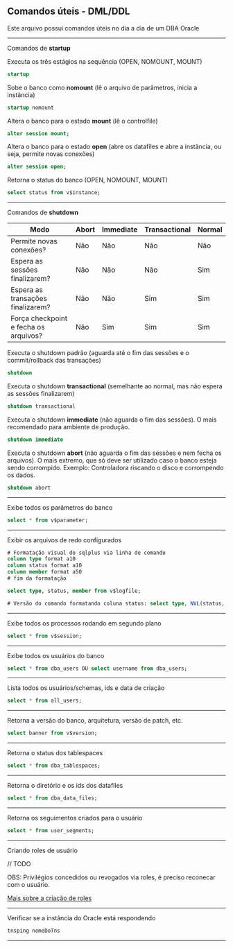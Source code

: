 ## Comandos úteis - DML/DDL ##

Este arquivo possui comandos úteis no dia a dia de um DBA Oracle


---------------------------------------

Comandos de **startup**

Executa os três estágios na sequência (OPEN, NOMOUNT, MOUNT)
```sql
startup 
```

Sobe o banco como **nomount** (lê o arquivo de parâmetros, inicia a instância)
```sql
startup nomount
```

Altera o banco para o estado **mount** (lê o controlfile)
```sql
alter session mount;
```

Altera o banco para o estado **open** (abre os datafiles e abre a instância, ou seja, permite novas conexões)
```sql
alter session open;
```

Retorna o status do banco (OPEN, NOMOUNT, MOUNT)
```sql
select status from v$instance;
```

---------------------------------------

Comandos de **shutdown**

| Modo | Abort | Immediate | Transactional | Normal |
| --- | --- | --- | --- | --- |
| Permite novas conexões? | Não | Não | Não | Não |
| Espera as sessões finalizarem? | Não | Não | Não | Sim |
| Espera as transações finalizarem? | Não | Não | Sim | Sim |
| Força checkpoint e fecha os arquivos? | Não | Sim | Sim | Sim |

Executa o shutdown padrão (aguarda até o fim das sessões e o commit/rollback das transações)
```sql
shutdown 
```

Executa o shutdown **transactional** (semelhante ao normal, mas não espera as sessões finalizarem)
```sql
shutdown transactional
```

Executa o shutdown **immediate** (não aguarda o fim das sessões). O mais recomendado para ambiente de produção.
```sql
shutdown immediate
```

Executa o shutdown **abort** (não aguarda o fim das sessões e nem fecha os arquivos). O mais extremo, que só deve ser utilizado caso o banco esteja sendo corrompido. Exemplo: Controladora riscando o disco e corrompendo os dados.
```sql
shutdown abort
```

---------------------------------------

Exibe todos os parâmetros do banco
```sql
select * from v$parameter;
```

---------------------------------------

Exibir os arquivos de redo configurados
```sql
# Formatação visual do sqlplus via linha de comando
column type format a10
column status format a10
column member format a50
# fim da formatação

select type, status, member from v$logfile;

# Versão do comando formatando coluna status: select type, NVL(status, 'OK') STATUS, member from v$logfile;

```

---------------------------------------

Exibe todos os processos rodando em segundo plano
```sql
select * from v$session;
```

---------------------------------------

Exibe todos os usuários do banco
```sql
select * from dba_users OU select username from dba_users;
```

---------------------------------------

Lista todos os usuários/schemas, ids e data de criação
```sql
select * from all_users;
```

---------------------------------------

Retorna a versão do banco, arquitetura, versão de patch, etc.
```sql
select banner from v$version;
```

---------------------------------------

Retorna o status dos tablespaces
```sql
select * from dba_tablespaces;
```

---------------------------------------

Retorna o diretório e os ids dos datafiles
```sql
select * from dba_data_files;
```

---------------------------------------

Retorna os seguimentos criados para o usuário
```sql
select * from user_segments;
```

---------------------------------------
Criando roles de usuário

// TODO

OBS: Privilégios concedidos ou revogados via roles, é preciso reconecar com o usuário.

[Mais sobre a criação de roles](http://www.dba-oracle.com/t_oracle_read_only_user.htm)

---------------------------------------


Verificar se a instância do Oracle está respondendo

```sql
tnsping nomeDoTns
```

---------------------------------------
